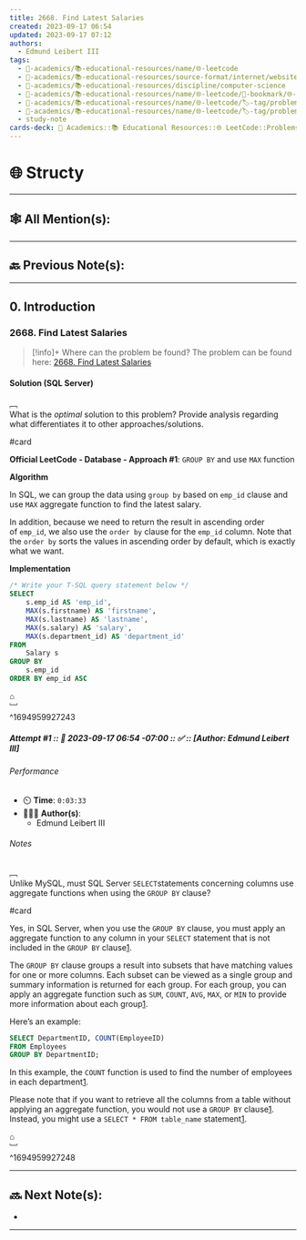 ```yaml
---
title: 2668. Find Latest Salaries
created: 2023-09-17 06:54
updated: 2023-09-17 07:12
authors:
  - Edmund Leibert III
tags:
  - 🔴-academics/📚-educational-resources/name/🌐-leetcode
  - 🔴-academics/📚-educational-resources/source-format/internet/website
  - 🔴-academics/📚-educational-resources/discipline/computer-science
  - 🔴-academics/📚-educational-resources/name/🌐-leetcode/🔖-bookmark/🌐-leetcode/problems/2668-find-latest-salaries
  - 🔴-academics/📚-educational-resources/name/🌐-leetcode/🏷️-tag/problem/difficulty/easy
  - 🔴-academics/📚-educational-resources/name/🌐-leetcode/🏷️-tag/problem/tag/topic/database
  - study-note
cards-deck: 🔴 Academics::📚 Educational Resources::🌐 LeetCode::Problems::2668. Find Latest Salaries
---
```


# 🌐 Structy

---

## 🕸️ All Mention(s): 

---

## 🔙 Previous Note(s):

---

## 0. Introduction

### 2668. Find Latest Salaries

> [!info]+ Where can the problem be found?
> The problem can be found here: [2668. Find Latest Salaries](https://leetcode.com/problems/find-latest-salaries/description/)

#### Solution (SQL Server)

﹇<br>
What is the _optimal_ solution to this problem? Provide analysis regarding what differentiates it to other approaches/solutions.

#card 

**Official LeetCode - Database - Approach #1**: `GROUP BY` and use `MAX` function

**Algorithm**

In SQL, we can group the data using `group by` based on `emp_id` clause and use `MAX` aggregate function to find the latest salary.

In addition, because we need to return the result in ascending order of `emp_id`, we also use the `order by` clause for the `emp_id` column. Note that the `order by` sorts the values in ascending order by default, which is exactly what we want.

**Implementation**

```sql
/* Write your T-SQL query statement below */
SELECT
    s.emp_id AS 'emp_id',
    MAX(s.firstname) AS 'firstname',
    MAX(s.lastname) AS 'lastname',
    MAX(s.salary) AS 'salary',
    MAX(s.department_id) AS 'department_id'
FROM 
    Salary s
GROUP BY 
    s.emp_id
ORDER BY emp_id ASC
```

⌂
<br>﹈<br>^1694959927243


##### Attempt #1 :: 📆 2023-09-17 06:54 -07:00 :: ✅ :: \[Author: Edmund Leibert III\]

###### Performance

- ⏲️ **Time**: `0:03:33`
- 🧔🏽‍♂️ **Author(s)**:
	- Edmund Leibert III

###### Notes

﹇<br>
Unlike MySQL, must SQL Server `SELECT`statements concerning columns use aggregate functions when using the `GROUP BY` clause?

#card 

Yes, in SQL Server, when you use the `GROUP BY` clause, you must apply an aggregate function to any column in your `SELECT` statement that is not included in the `GROUP BY` clause[1](https://learn.microsoft.com/en-us/sql/t-sql/queries/select-group-by-transact-sql?view=sql-server-ver16).

The `GROUP BY` clause groups a result into subsets that have matching values for one or more columns. Each subset can be viewed as a single group and summary information is returned for each group. For each group, you can apply an aggregate function such as `SUM`, `COUNT`, `AVG`, `MAX`, or `MIN` to provide more information about each group[1](https://learn.microsoft.com/en-us/sql/t-sql/queries/select-group-by-transact-sql?view=sql-server-ver16).

Here’s an example:

```sql
SELECT DepartmentID, COUNT(EmployeeID) 
FROM Employees
GROUP BY DepartmentID;
```

In this example, the `COUNT` function is used to find the number of employees in each department[1](https://learn.microsoft.com/en-us/sql/t-sql/queries/select-group-by-transact-sql?view=sql-server-ver16).

Please note that if you want to retrieve all the columns from a table without applying an aggregate function, you would not use a `GROUP BY` clause[1](https://learn.microsoft.com/en-us/sql/t-sql/queries/select-group-by-transact-sql?view=sql-server-ver16). Instead, you might use a `SELECT * FROM table_name` statement[1](https://learn.microsoft.com/en-us/sql/t-sql/queries/select-group-by-transact-sql?view=sql-server-ver16).

⌂
<br>﹈<br>^1694959927248



---

## 🔜 Next Note(s):
- 

---

